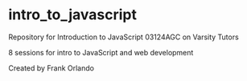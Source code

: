 # intro_to_javascript
Repository for Introduction to JavaScript 03124AGC on Varsity Tutors

8 sessions for intro to JavaScript and web development

Created by Frank Orlando
